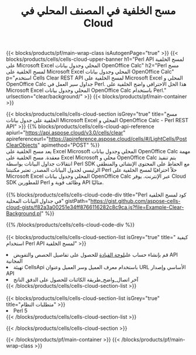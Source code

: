 ﻿---
title:  مسح الخلفية في المصنف المحلي في Cloud
description: Cloud APIs & SDKs لمسح الخلفية على Microsoft Excel & OpenOffice Calc. مسح الخلفية على جداول البيانات المحلية بواسطة Cells Cloud API. تدعم SDK أنواع لغات التطوير. وهي تشمل Android و C# و Go و Java و NodeJS و Perl و PHP و Python و Ruby و swift.
url: /ar/perl/clear/background/
---
{{< blocks/products/pf/main-wrap-class isAutogenPage="true" >}}
{{< blocks/products/cells/cells-cloud-upper-banner h1="Perl API لمسح الخلفية على Microsoft Excel المحلي وجدول بيانات OpenOffice Calc" h2="Perl مسح لمسح الخلفية على Microsoft Excel المحلي وجدول بيانات OpenOffice Calc" p="استخدم Cells Clear REST API لمسح الخلفية على Microsoft Excel المحلي و OpenOffice Calc جداول سير العمل في Perl. هذا الحل الاحترافي واضح الخلفية على Microsoft Excel المحلي وجدول بيانات OpenOffice Calc باستخدام Perl." urlsection="clear/background/" >}}
{{< blocks/products/pf/main-container >}}

{{< blocks/products/cells/cells-cloud-section isGrey="true" title="مسح الخلفية على جدول بيانات Microsoft Excel المحلي و OpenOffice Calc - Perl REST API" >}}
{{% blocks/products/cells/cells-cloud-api-reference apiurl="https://api.aspose.cloud/v3.0/cells/clear" apireferenceurl="https://apireference.aspose.cloud/cells/#/LightCells/PostClearObjects" apimethod="POST" %}}
<br/>
يعد مسح الخلفية على Excel Microsoft المحلي وجدول بيانات OpenOffice Calc مهمة معقدة. مسح الخلفية على Excel Microsoft محلي و OpenOffice Calc يتم تنفيذ انتقالات جداول البيانات بواسطة Perl SDK مع الحفاظ على المحتوى الإنشائي والمنطقي الرئيسي لجدول البيانات المصدر. تعتبر مكتبتنا Perl حلاً احترافيًا لمسح الخلفية على Microsoft Excel المحلي وجدول بيانات OpenOffice Calc عبر الإنترنت. يوفر Cloud SDK للمطورين Perl وظائف قوية و API مثاليًا.
<br/>
<br/>
{{% blocks/products/cells/cells-cloud-code-div title="Perl كود لمسح الخلفية في جداول البيانات المحلية" gistPath="https://gist.github.com/aspose-cells-cloud-gists/f82a3a00251e34ff8766116282c8c9ca.js?file=Example-Clear-Background.pl" %}}
  
{{% /blocks/products/cells/cells-cloud-code-div %}}
<br/>
<br/>
{{< blocks/products/cells/cells-cloud-section-list isGrey="true" title=" كيفية استخدام Perl API لمسح الخلفية" >}}
<li> قم بإنشاء حساب على<a href="https://dashboard.aspose.cloud/">لوحة القيادة</a> للحصول على تفاصيل الحصص والتفويض API المجانية</li>
<li>تهيئة CellsApi باستخدام معرف العميل وسر العميل وعنوان URL الأساسي وإصدار API</li>
<li>آخر اتصال_واضح_طريقة الكائنات للحصول على الدفق الناتج</li>
{{< /blocks/products/cells/cells-cloud-section-list >}}
<br/>
<br/>
{{< blocks/products/cells/cells-cloud-section-list isGrey="true" title="متطلبات النظام" >}}
<li>Perl 5</li>
{{< /blocks/products/cells/cells-cloud-section-list >}}

{{< /blocks/products/cells/cells-cloud-section >}}

{{< /blocks/products/pf/main-container >}}
{{< /blocks/products/pf/main-wrap-class >}}
